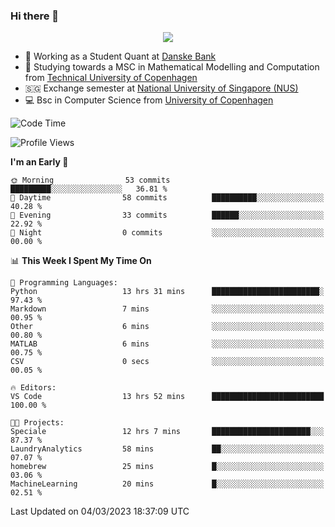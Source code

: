 ### Hi there 👋

<p align="center">
  <img src="https://media4.giphy.com/media/3ohzdKy5Z8TChSDuiA/giphy.gif?cid=ecf05e47r69cojk56gup9q8mep9liy48s94dn2uxsfh6fv39&rid=giphy.gif&ct=g" />
</p>

* 🏦 Working as a Student Quant at [Danske Bank](https://danskebank.dk)
* 🧮 Studying towards a MSC in Mathematical Modelling and Computation from [Technical University of Copenhagen](https://www.dtu.dk)
* 🇸🇬 Exchange semester at [National University of Singapore (NUS)](https://www.nus.edu.sg)
* 💻 Bsc in Computer Science from [University of Copenhagen](https://www.ku.dk/english/)


<!--START_SECTION:waka-->
![Code Time](http://img.shields.io/badge/Code%20Time-156%20hrs%2024%20mins-blue)

![Profile Views](http://img.shields.io/badge/Profile%20Views-1-blue)

**I'm an Early 🐤** 

```text
🌞 Morning                53 commits          █████████░░░░░░░░░░░░░░░░   36.81 % 
🌆 Daytime                58 commits          ██████████░░░░░░░░░░░░░░░   40.28 % 
🌃 Evening                33 commits          ██████░░░░░░░░░░░░░░░░░░░   22.92 % 
🌙 Night                  0 commits           ░░░░░░░░░░░░░░░░░░░░░░░░░   00.00 % 
```


📊 **This Week I Spent My Time On** 

```text
💬 Programming Languages: 
Python                   13 hrs 31 mins      ████████████████████████░   97.43 % 
Markdown                 7 mins              ░░░░░░░░░░░░░░░░░░░░░░░░░   00.95 % 
Other                    6 mins              ░░░░░░░░░░░░░░░░░░░░░░░░░   00.80 % 
MATLAB                   6 mins              ░░░░░░░░░░░░░░░░░░░░░░░░░   00.75 % 
CSV                      0 secs              ░░░░░░░░░░░░░░░░░░░░░░░░░   00.05 % 

🔥 Editors: 
VS Code                  13 hrs 52 mins      █████████████████████████   100.00 % 

🐱‍💻 Projects: 
Speciale                 12 hrs 7 mins       ██████████████████████░░░   87.37 % 
LaundryAnalytics         58 mins             ██░░░░░░░░░░░░░░░░░░░░░░░   07.07 % 
homebrew                 25 mins             █░░░░░░░░░░░░░░░░░░░░░░░░   03.06 % 
MachineLearning          20 mins             █░░░░░░░░░░░░░░░░░░░░░░░░   02.51 % 
```


 Last Updated on 04/03/2023 18:37:09 UTC
<!--END_SECTION:waka-->
